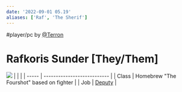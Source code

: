 ```yaml
---
date: '2022-09-01 05.19'
aliases: ['Raf', 'The Sherif']
---
```

#player/pc by [@Terron](@Terron.md)
# Rafkoris Sunder [They/Them]
![](_attachments/Rafkoris.png)
|       |                             |
| ----- | --------------------------- |
| Class | Homebrew "The Fourshot" based on fighter                     |
| Job   | [Deputy](Sheriff%20(job).md) |


